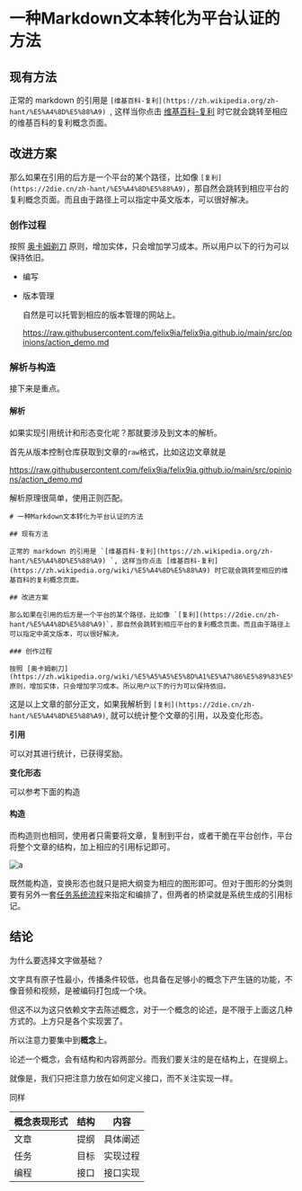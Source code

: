 # 一种Markdown文本转化为平台认证的方法

## 现有方法

正常的 markdown 的引用是 `[维基百科-复利](https://zh.wikipedia.org/zh-hant/%E5%A4%8D%E5%88%A9) `, 这样当你点击 [维基百科-复利](https://zh.wikipedia.org/wiki/%E5%A4%8D%E5%88%A9) 时它就会跳转至相应的维基百科的复利概念页面。

## 改进方案

那么如果在引用的后方是一个平台的某个路径，比如像 `[复利](https://2die.cn/zh-hant/%E5%A4%8D%E5%88%A9)`，那自然会跳转到相应平台的复利概念页面。而且由于路径上可以指定中英文版本，可以很好解决。

### 创作过程

按照 [奥卡姆剃刀](https://zh.wikipedia.org/wiki/%E5%A5%A5%E5%8D%A1%E5%A7%86%E5%89%83%E5%88%80) 原则，增加实体，只会增加学习成本。所以用户以下的行为可以保持依旧。

- 编写

- 版本管理

  自然是可以托管到相应的版本管理的网站上。

  https://raw.githubusercontent.com/felix9ia/felix9ia.github.io/main/src/opinions/action_demo.md

### 解析与构造

接下来是重点。

#### 解析

如果实现引用统计和形态变化呢？那就要涉及到文本的解析。

首先从版本控制仓库获取到文章的`raw`格式，比如这边文章就是

https://raw.githubusercontent.com/felix9ia/felix9ia.github.io/main/src/opinions/action_demo.md

解析原理很简单，使用正则匹配。

```
# 一种Markdown文本转化为平台认证的方法

## 现有方法

正常的 markdown 的引用是 `[维基百科-复利](https://zh.wikipedia.org/zh-hant/%E5%A4%8D%E5%88%A9) `, 这样当你点击 [维基百科-复利](https://zh.wikipedia.org/wiki/%E5%A4%8D%E5%88%A9) 时它就会跳转至相应的维基百科的复利概念页面。

## 改进方案

那么如果在引用的后方是一个平台的某个路径，比如像 `[复利](https://2die.cn/zh-hant/%E5%A4%8D%E5%88%A9)`，那自然会跳转到相应平台的复利概念页面。而且由于路径上可以指定中英文版本，可以很好解决。

### 创作过程

按照 [奥卡姆剃刀](https://zh.wikipedia.org/wiki/%E5%A5%A5%E5%8D%A1%E5%A7%86%E5%89%83%E5%88%80) 原则，增加实体，只会增加学习成本。所以用户以下的行为可以保持依旧。
```

这是以上文章的部分正文，如果我解析到 `[复利](https://2die.cn/zh-hant/%E5%A4%8D%E5%88%A9)`, 就可以统计整个文章的引用，以及变化形态。

**引用**

可以对其进行统计，已获得奖励。

**变化形态**

可以参考下面的构造

#### 构造

而构造则也相同，使用者只需要将文章，复制到平台，或者干脆在平台创作，平台将整个文章的结构，加上相应的引用标记即可。

![a](https://tva1.sinaimg.cn/large/008i3skNly1gxgmy41dp8j30eo0iedg7.jpg)

既然能构造，变换形态也就只是把大纲变为相应的图形即可。但对于图形的分类则要有另外一套[任务系统流程]()来指定和编排了，但两者的桥梁就是系统生成的引用标记。

## 结论

为什么要选择文字做基础？

文字具有原子性最小，传播条件较低，也具备在足够小的概念下产生链的功能，不像音频和视频，是被编码打包成一个块。

但这不以为这只依赖文字去陈述概念，对于一个概念的论述，是不限于上面这几种方式的。上方只是各个实现罢了。

所以注意力要集中到**概念**上。

论述一个概念，会有结构和内容两部分。而我们要关注的是在结构上，在提纲上。

就像是，我们只把注意力放在如何定义接口，而不关注实现一样。

同样

| 概念表现形式 | 结构 | 内容     |
| ------------ | ---- | -------- |
| 文章         | 提纲 | 具体阐述 |
| 任务         | 目标 | 实现过程 |
| 编程         | 接口 | 接口实现 |



